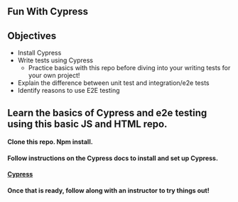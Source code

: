 ## Fun With Cypress
## Objectives
- Install Cypress
- Write tests using Cypress
  - Practice basics with this repo before diving into your writing tests for your own project!
- Explain the difference between unit test and integration/e2e tests
- Identify reasons to use E2E testing

## Learn the basics of Cypress and e2e testing using this basic JS and HTML repo.

#### Clone this repo. Npm install. 

#### Follow instructions on the Cypress docs to install and set up Cypress.
#### [Cypress](https://docs.cypress.io/guides/getting-started/installing-cypress.html#Adding-npm-scripts)

#### Once that is ready, follow along with an instructor to try things out!
